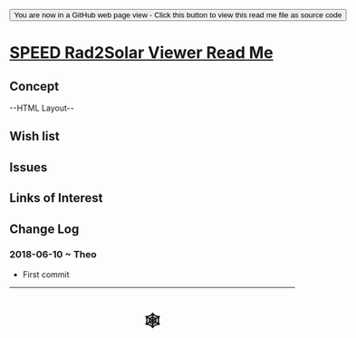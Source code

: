 <span style=display:none; >[You are now in a GitHub source code view - click this link to view Read Me file as a web page](http://www.ladybug.tools/spider/index.html#sandbox/speed-rad2solar-viewer/README.md "View file as a web page." ) </span>

<div><input type=button onclick="window.location.href='https://github.com/ladybug-tools/spider/tree/master/sandbox/speed-rad2solar-viewer/README.md'"
value="You are now in a GitHub web page view - Click this button to view this read me file as source code" ><div>

# [SPEED Rad2Solar Viewer Read Me]( #sandbox/speed-rad2solar-viewer/README.md )


## Concept

--HTML Layout--

<!--
## [SPEED Rad2Solar Viewer]( http://www.ladybug.tools/spider/sandbox/speed-rad2solar-viewer/index.html )

<iframe class=iframeReadMe src=http://www.ladybug.tools/spider/sandbox/speed-rad2solar-viewer/index.html width=100% height=400px >Iframes are not displayed on github.com</iframe>

_Latest project here_

-->

## Wish list


## Issues



## Links of Interest



## Change Log

### 2018-06-10 ~ Theo

* First commit


***

# <center title="hello!" ><a href=javascript:window.scrollTo(0,0); style=text-decoration:none; > &#x1f578; </a></center>



